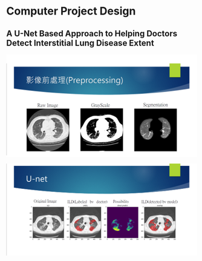 # Computer Project Design
## A U-Net Based Approach to Helping Doctors Detect Interstitial Lung Disease Extent

![Segmentation](./report/report2.png)

![Result of U-net Model](./report/report1.png)
